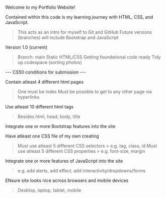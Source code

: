 Welcome to my Portfolio Website!

Contained within this code is my learning journey with HTML, CSS, and JavaScript.
> This acts as an intro for myself to Git and GitHub
> Future versions (branches) will include Bootstrap and JavaScript


Version 1.0 (current)
> Branch: main
> Static HTML/CSS
> Getting foundational code ready
> Tidy up codespace (sorting photos)

--- CS50 conditions for submission ---

Contain atleast 4 different html pages
> One must be index
> Must be possible to get to any other page via hyperlinks

Use atleast 10 different html tags
> Besides html, head, body, title

Integrate one or more Bootstrap features into the site

Have atleast one CSS file of my own creating
> Must use atleast 5 different CSS selectors
    > e.g. tag, class, id
> Must use atleast 5 different CSS properties
    > e.g. font-size, margin

Integrate one or more features of JavaScript into the site
> e.g. add alerts, add effect, add interactivity/dropdowns/forms

ENsure site looks nice across browsers and mobile devices
> Desktop, laptop, tablet, mobile